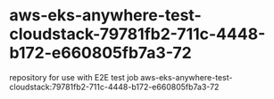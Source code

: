 # aws-eks-anywhere-test-cloudstack-79781fb2-711c-4448-b172-e660805fb7a3-72
repository for use with E2E test job aws-eks-anywhere-test-cloudstack:79781fb2-711c-4448-b172-e660805fb7a3-72

